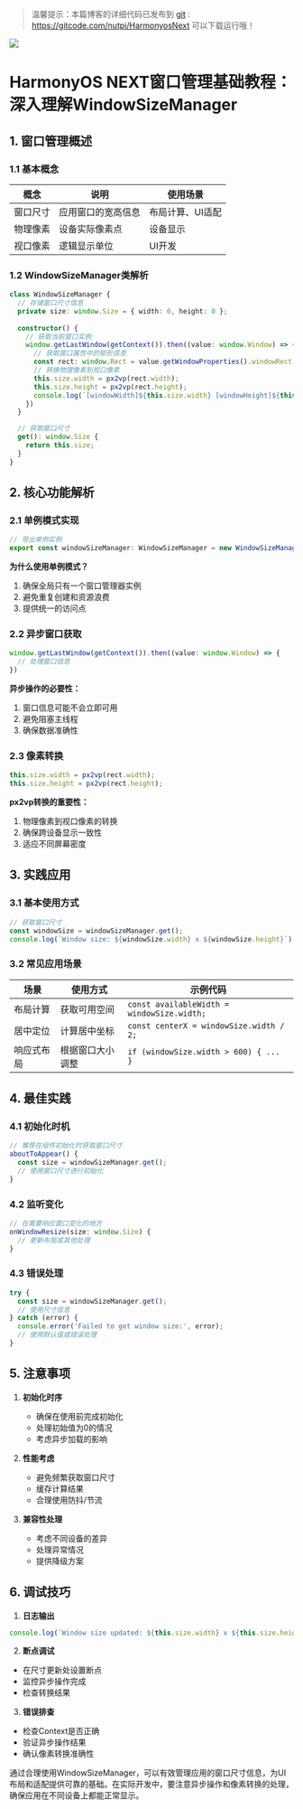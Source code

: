  
> 温馨提示：本篇博客的详细代码已发布到 [git](https://gitcode.com/nutpi/HarmonyosNext) : https://gitcode.com/nutpi/HarmonyosNext 可以下载运行哦！

![](https://files.mdnice.com/user/47561/24135a73-3d2b-480c-a7ae-587b4a4e1bc9.png)

# HarmonyOS NEXT窗口管理基础教程：深入理解WindowSizeManager

## 1. 窗口管理概述

### 1.1 基本概念

| 概念 | 说明 | 使用场景 |
|------|------|----------|
| 窗口尺寸 | 应用窗口的宽高信息 | 布局计算、UI适配 |
| 物理像素 | 设备实际像素点 | 设备显示 |
| 视口像素 | 逻辑显示单位 | UI开发 |

### 1.2 WindowSizeManager类解析

```typescript
class WindowSizeManager {
  // 存储窗口尺寸信息
  private size: window.Size = { width: 0, height: 0 };
 
  constructor() {
    // 获取当前窗口实例
    window.getLastWindow(getContext()).then((value: window.Window) => {
      // 获取窗口属性中的矩形信息
      const rect: window.Rect = value.getWindowProperties().windowRect;
      // 转换物理像素到视口像素
      this.size.width = px2vp(rect.width);
      this.size.height = px2vp(rect.height);
      console.log(`[windowWidth]${this.size.width} [windowHeight]${this.size.height}`);
    })
  }

  // 获取窗口尺寸
  get(): window.Size {
    return this.size;
  }
}
```

## 2. 核心功能解析

### 2.1 单例模式实现

```typescript
// 导出单例实例
export const windowSizeManager: WindowSizeManager = new WindowSizeManager();
```

**为什么使用单例模式？**
1. 确保全局只有一个窗口管理器实例
2. 避免重复创建和资源浪费
3. 提供统一的访问点

### 2.2 异步窗口获取

```typescript
window.getLastWindow(getContext()).then((value: window.Window) => {
  // 处理窗口信息
})
```

**异步操作的必要性：**
1. 窗口信息可能不会立即可用
2. 避免阻塞主线程
3. 确保数据准确性

### 2.3 像素转换

```typescript
this.size.width = px2vp(rect.width);
this.size.height = px2vp(rect.height);
```

**px2vp转换的重要性：**
1. 物理像素到视口像素的转换
2. 确保跨设备显示一致性
3. 适应不同屏幕密度

## 3. 实践应用

### 3.1 基本使用方式

```typescript
// 获取窗口尺寸
const windowSize = windowSizeManager.get();
console.log(`Window size: ${windowSize.width} x ${windowSize.height}`);
```

### 3.2 常见应用场景

| 场景 | 使用方式 | 示例代码 |
|------|----------|----------|
| 布局计算 | 获取可用空间 | `const availableWidth = windowSize.width;` |
| 居中定位 | 计算居中坐标 | `const centerX = windowSize.width / 2;` |
| 响应式布局 | 根据窗口大小调整 | `if (windowSize.width > 600) { ... }` |

## 4. 最佳实践

### 4.1 初始化时机

```typescript
// 推荐在组件初始化时获取窗口尺寸
aboutToAppear() {
  const size = windowSizeManager.get();
  // 使用窗口尺寸进行初始化
}
```

### 4.2 监听变化

```typescript
// 在需要响应窗口变化的地方
onWindowResize(size: window.Size) {
  // 更新布局或其他处理
}
```

### 4.3 错误处理

```typescript
try {
  const size = windowSizeManager.get();
  // 使用尺寸信息
} catch (error) {
  console.error('Failed to get window size:', error);
  // 使用默认值或错误处理
}
```

## 5. 注意事项

1. **初始化时序**
   - 确保在使用前完成初始化
   - 处理初始值为0的情况
   - 考虑异步加载的影响

2. **性能考虑**
   - 避免频繁获取窗口尺寸
   - 缓存计算结果
   - 合理使用防抖/节流

3. **兼容性处理**
   - 考虑不同设备的差异
   - 处理异常情况
   - 提供降级方案

## 6. 调试技巧

1. **日志输出**
```typescript
console.log(`Window size updated: ${this.size.width} x ${this.size.height}`);
```

2. **断点调试**
- 在尺寸更新处设置断点
- 监控异步操作完成
- 检查转换结果

3. **错误排查**
- 检查Context是否正确
- 验证异步操作结果
- 确认像素转换准确性

通过合理使用WindowSizeManager，可以有效管理应用的窗口尺寸信息，为UI布局和适配提供可靠的基础。在实际开发中，要注意异步操作和像素转换的处理，确保应用在不同设备上都能正常显示。
